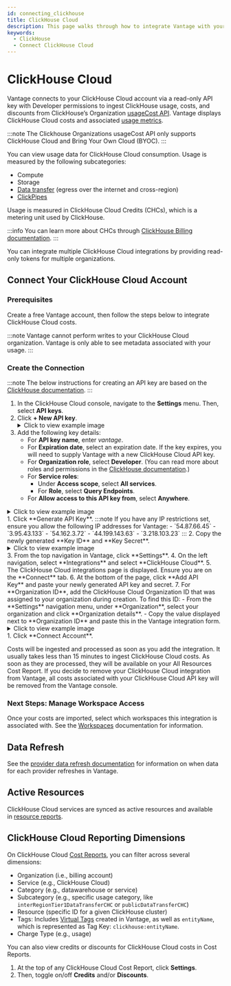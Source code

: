 ```yaml
---
id: connecting_clickhouse
title: ClickHouse Cloud
description: This page walks through how to integrate Vantage with your ClickHouse Cloud account.
keywords:
  - ClickHouse
  - Connect ClickHouse Cloud
---
```


# ClickHouse Cloud

Vantage connects to your ClickHouse Cloud account via a read-only API key with Developer permissions to ingest ClickHouse usage, costs, and discounts from ClickHouse’s Organization [usageCost API](https://clickhouse.com/docs/cloud/manage/api/usageCost-api-reference).  Vantage displays ClickHouse Cloud costs and associated [usage metrics](/usage_based_reporting).

:::note
The Clickhouse Organizations usageCost API only supports ClickHouse Cloud and Bring Your Own Cloud (BYOC).
:::

You can view usage data for ClickHouse Cloud consumption. Usage is measured by the following subcategories:

- Compute
- Storage
- [Data transfer](https://clickhouse.com/docs/cloud/manage/network-data-transfer) (egress over the internet and cross-region)
- [ClickPipes](https://clickhouse.com/docs/integrations/clickpipes)

Usage is measured in ClickHouse Cloud Credits (CHCs), which is a metering unit used by ClickHouse.  

:::info
You can learn more about CHCs through [ClickHouse Billing documentation](https://clickhouse.com/docs/en/cloud/manage/jan-2025-faq/billing).
:::

You can integrate multiple ClickHouse Cloud integrations by providing read-only tokens for multiple organizations.

## Connect Your ClickHouse Cloud Account

### Prerequisites

Create a free Vantage account, then follow the steps below to integrate ClickHouse Cloud costs.

:::note
Vantage cannot perform writes to your ClickHouse Cloud organization. Vantage is only able to see metadata associated with your usage.
:::

### Create the Connection

:::note
The below instructions for creating an API key are based on the [ClickHouse documentation](https://clickhouse.com/docs/cloud/manage/openapi).
:::

1. In the ClickHouse Cloud console, navigate to the **Settings** menu. Then, select **API keys**. 
2. Click **+ New API key**.
    <details><summary>Click to view example image</summary>
      <div>
      <img alt="ClickHouse API Key screen" width="100%" src="https://assets.vantage.sh/docs/clickhouse-api.png"/> </div>
    </details>
3. Add the following key details:
   - For **API key name**, enter *vantage*.
   - For **Expiration date**, select an expiration date. If the key expires, you will need to supply Vantage with a new ClickHouse Cloud API key.
   - For **Organization role**, select **Developer**. (You can read more about roles and permissions in the [ClickHouse documentation](https://clickhouse.com/docs/cloud/security/cloud-access-management/overview).)
   - For **Service roles**:
     - Under **Access scope**, select **All services**.
     - For **Role**, select **Query Endpoints**.
   - For **Allow access to this API key from**, select **Anywhere**.
   
  <details><summary>Click to view example image</summary>
    <div>
    <img alt="Creating a ClickHouse key" width="80%" src="https://assets.vantage.sh/docs/clickhouse-api-create.png"/> </div>
  </details>
1. Click **Generate API Key**.
   :::note
   If you have any IP restrictions set, ensure you allow the following IP addresses for Vantage:
   - `54.87.66.45`
   - `3.95.43.133`
   - `54.162.3.72`
   - `44.199.143.63`
   - `3.218.103.23`
   :::
2. Copy the newly generated **Key ID** and **Key Secret**.
    <details><summary>Click to view example image</summary>
      <div>
      <img alt="Copying ClickHouse key and secret" width="100%" src="https://assets.vantage.sh/docs/clickhouse-key-secret.png"/> </div>
    </details>
3. From the top navigation in Vantage, click **Settings**.
4. On the left navigation, select **Integrations** and select **ClickHouse Cloud**.
5. The ClickHouse Cloud integrations page is displayed. Ensure you are on the **Connect** tab.
6. At the bottom of the page, click **Add API Key** and paste your newly generated API key and secret.
7.  For **Organization ID**, add the ClickHouse Cloud Organization ID that was assigned to your organization during creation. To find this ID:
    - From the **Settings** navigation menu, under **Organization**, select your organization and click **Organization details**.
    - Copy the value displayed next to **Organization ID** and paste this in the Vantage integration form.
 
  <details><summary>Click to view example image</summary>
    <div>
    <img alt="Copying ClickHouse Organization ID" width="100%" src="https://assets.vantage.sh/docs/clickhouse-org-id.png"/> </div>
  </details>
1.  Click **Connect Account**.

Costs will be ingested and processed as soon as you add the integration. It usually takes less than 15 minutes to ingest ClickHouse Cloud costs. As soon as they are processed, they will be available on your All Resources Cost Report. If you decide to remove your ClickHouse Cloud integration from Vantage, all costs associated with your ClickHouse Cloud API key will be removed from the Vantage console.

### Next Steps: Manage Workspace Access

Once your costs are imported, select which workspaces this integration is associated with. See the [Workspaces](/workspaces#integration-workspace) documentation for information.

## Data Refresh

See the [provider data refresh documentation](/provider_data_refresh) for information on when data for each provider refreshes in Vantage.

## Active Resources

ClickHouse Cloud services are synced as active resources and available in [resource reports](/active_resources).

## ClickHouse Cloud Reporting Dimensions

On ClickHouse Cloud [Cost Reports](/cost_reports), you can filter across several dimensions:

- Organization (i.e., billing account)
- Service (e.g., ClickHouse Cloud)
- Category (e.g., datawarehouse or service)
- Subcategory (e.g., specific usage category, like `interRegionTier1DataTransferCHC` or `publicDataTransferCHC`)
- Resource (specific ID for a given ClickHouse cluster)
- Tags: Includes [Virtual Tags](/tagging) created in Vantage, as well as `entityName`, which is represented as Tag Key: `clickhouse:entityName`.
- Charge Type (e.g., usage)

You can also view credits or discounts for ClickHouse Cloud costs in Cost Reports.

1. At the top of any ClickHouse Cloud Cost Report, click **Settings**.
2. Then, toggle on/off **Credits** and/or **Discounts**.